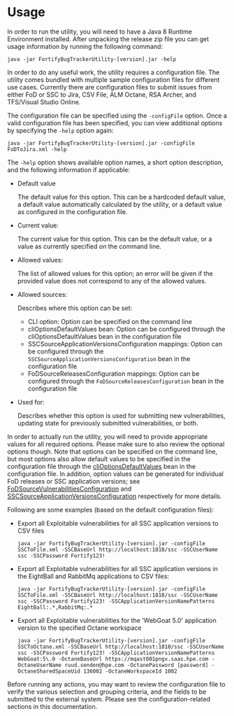 # Usage
In order to run the utility, you will need to have a Java 8 Runtime Environment installed. After unpacking the release zip file you can get usage information by running the following command:

`java -jar FortifyBugTrackerUtility-[version].jar -help`

In order to do any useful work, the utility requires a configuration file. The utility comes bundled with multiple sample configuration files for different use cases. Currently there are configuration files to submit issues from either FoD or SSC to Jira, CSV File, ALM Octane, RSA Archer, and TFS/Visual Studio Online. 

The configuration file can be specified using the `-configFile` option. Once a valid configuration file has been specified,
you can view additional options by specifying the `-help` option again:

`java -jar FortifyBugTrackerUtility-[version].jar -configFile FoDToJira.xml -help`

The `-help` option shows available option names, a short option description, and the following information if applicable:

* Default value

    The default value for this option. This can be a hardcoded default value, a default
    value automatically calculated by the utility, or a default value as configured in
    the configuration file.
    
* Current value:

	The current value for this option. This can be the default value, or a value as currently
	specified on the command line.

* Allowed values:  

	The list of allowed values for this option; an error will be given if the provided value
	does not correspond to any of the allowed values.
	
* Allowed sources: 

    Describes where this option can be set:
    
    * CLI option: Option can be specified on the command line
    * cliOptionsDefaultValues bean: Option can be configured through the cliOptionsDefaultValues bean
      in the configuration file
    * SSCSourceApplicationVersionsConfiguration mappings: Option can be configured
      through the `SSCSourceApplicationVersionsConfiguration` bean in the configuration file
    * FoDSourceReleasesConfiguration mappings: Option can be configured
      through the `FoDSourceReleasesConfiguration` bean in the configuration file

* Used for:      

    Describes whether this option is used for submitting new vulnerabilities, updating state for
    previously submitted vulnerabilities, or both.
 

In order to actually run the utility, you will need to provide appropriate values for all required options. Please make sure to also
review the optional options though. Note that options can be specified on the command line, but most options also allow default
values to be specified in the configuration file through the [cliOptionsDefaultValues](config-cliOptionsDefaultValues.html) bean in the
configuration file. In addition, option values can be generated for individual FoD releases or SSC application versions; see
[FoDSourceVulnerabilitiesConfiguration](config-FoDSourceVulnerabilitiesConfiguration.html) and 
[SSCSourceApplicationVersionsConfiguration](config-SSCSourceApplicationVersionsConfiguration.html) respectively for more details.

Following are some examples (based on the default configuration files):

- Export all Exploitable vulnerabilities for all SSC application versions to CSV files

    `java -jar FortifyBugTrackerUtility-[version].jar -configFile SSCToFile.xml -SSCBaseUrl http://localhost:1810/ssc -SSCUserName ssc -SSCPassword Fortify123!`

- Export all Exploitable vulnerabilities for all SSC application versions in the EightBall and RabbitMq applications to CSV files:

    `java -jar FortifyBugTrackerUtility-[version].jar -configFile SSCToFile.xml -SSCBaseUrl http://localhost:1810/ssc -SSCUserName ssc -SSCPassword Fortify123! -SSCApplicationVersionNamePatterns EightBall:.*,RabbitMq:.*`

- Export all Exploitable vulnerabilities for the 'WebGoat 5.0' application version to the specified Octane workspace

    `java -jar FortifyBugTrackerUtility-[version].jar -configFile SSCToOctane.xml -SSCBaseUrl http://localhost:1810/ssc -SSCUserName ssc -SSCPassword Fortify123! -SSCApplicationVersionNamePatterns WebGoat:5\.0 -OctaneBaseUrl https://mqast001pngx.saas.hpe.com -OctaneUserName ruud.senden@hpe.com -OctanePassword [password] -OctaneSharedSpaceUid 136002 -OctaneWorkspaceId 1002`


Before running any actions, you may want to review the configuration file to verify the various selection and grouping
criteria, and the fields to be submitted to the external system. Please see the configuration-related sections in this documentation.
